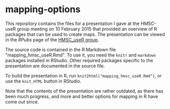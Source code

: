 # mapping-options
This repository contains the files for a presentation I gave at the HMSC-useR group meeting on 10 February 2015 that provided an overview of R packages that can be used to create maps. The presentation can be viewed in the *RPubs* page of the  [HMSC_useR group](https://rpubs.com/hmsc_useR/59430).

The source code is contained in the R Markdown file "mapping_hmsc_useR.Rmd". To use it, you need the `knitr` and `markdown` packages installed in RStudio. Other required packages specific to the presentation are documented in the source file.

To build the presentation in R, run `knit2html("mapping_hmsc_useR.Rmd")`, or use the `knit_HTML` button in RStudio.

Note that the contents of the presentation are rather outdated, as there has been much progress, and more and better options for mapping in R have come out since.